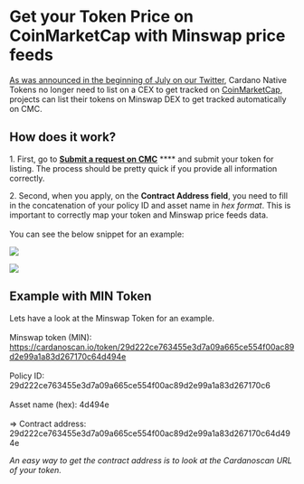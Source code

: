 # Get your Token Price on CoinMarketCap with Minswap price feeds

[As was announced in the beginning of July on our Twitter](https://twitter.com/MinswapDEX/status/1542850619152662529?s=20\&t=Jia\_fXbexrqo5N5Hgbtj\_g), Cardano Native Tokens no longer need to list on a CEX to get tracked on [CoinMarketCap](https://coinmarketcap.com/), projects can list their tokens on Minswap DEX to get tracked automatically on CMC.

## How does it work?

1\. First, go to [**Submit a request on CMC**](https://support.coinmarketcap.com/hc/en-us/requests/new?ticket\_form\_id=360000493112) **** and submit your token for listing. The process should be pretty quick if you provide all information correctly.

2\. Second, when you apply, on the **Contract Address field**, you need to fill in the concatenation of your policy ID and asset name in _hex format_. This is important to correctly map your token and Minswap price feeds data.\
\
You can see the below snippet for an example:

![](https://lh6.googleusercontent.com/L1h\_Q6JaF9hvModwZYHzQERVmnmmGS70qmf9e78RxivbbJ-KPGIsrBJ2SAXMbCwz3l-xygM8gDYqX2oGKXtSZuBW7d4YN9XqX\_dA065tF8\_4A3TkQBumuCNE86OZcoF-JLAt8g0\_levR)

![](https://lh3.googleusercontent.com/WCFnDx-aTVU1AEB-UVzHQyqz824YlqcXR9oMC6BMvqjfIf3\_0Vbx\_XV9-7LiqvofkfoU0R40NtOLufmbC22lkmR-K2jRIaScXqLtqnD23mCSUARdt3-K4NMFTcHhtcO6xsc1YozGcRwi)

## Example with MIN Token

Lets have a look at the Minswap Token for an example. \
\
Minswap token (MIN): https://cardanoscan.io/token/29d222ce763455e3d7a09a665ce554f00ac89d2e99a1a83d267170c64d494e \
\
Policy ID: 29d222ce763455e3d7a09a665ce554f00ac89d2e99a1a83d267170c6 \
\
Asset name (hex): 4d494e \
\
\=>  Contract address: 29d222ce763455e3d7a09a665ce554f00ac89d2e99a1a83d267170c64d494e

_An easy way to get the contract address is to look at the Cardanoscan URL of your token._
